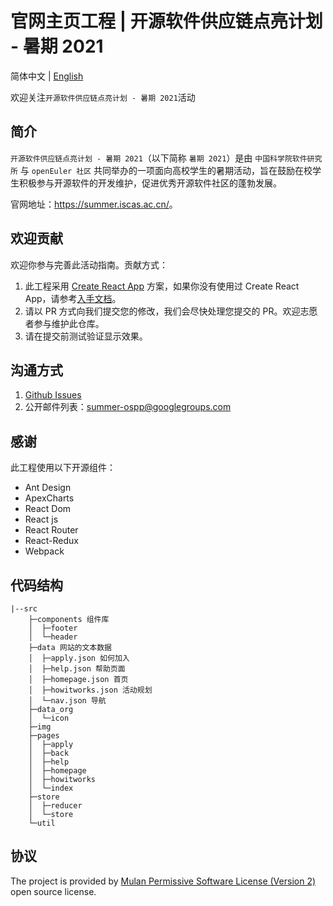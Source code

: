 # 官网主页工程 | 开源软件供应链点亮计划 - 暑期 2021

简体中文 | [English](README.en.md)

欢迎关注`开源软件供应链点亮计划 - 暑期 2021`活动

## 简介

`开源软件供应链点亮计划 - 暑期 2021`（以下简称 `暑期 2021`）是由 `中国科学院软件研究所` 与 `openEuler 社区` 共同举办的一项面向高校学生的暑期活动，旨在鼓励在校学生积极参与开源软件的开发维护，促进优秀开源软件社区的蓬勃发展。

官网地址：<https://summer.iscas.ac.cn/>。

## 欢迎贡献

欢迎你参与完善此活动指南。贡献方式：

1. 此工程采用 [Create React App](https://github.com/facebook/create-react-app) 方案，如果你没有使用过 Create React App，请参考[入手文档](https://facebook.github.io/create-react-app/)。
2. 请以 PR 方式向我们提交您的修改，我们会尽快处理您提交的 PR。欢迎志愿者参与维护此仓库。
3. 请在提交前测试验证显示效果。

## 沟通方式

1. [Github Issues](https://github.com/summer-ospp/homepage/issues)
2. 公开邮件列表：[summer-ospp@googlegroups.com](mailto:summer-ospp@googlegroups.com)

## 感谢

此工程使用以下开源组件：

- Ant Design
- ApexCharts
- React Dom
- React js
- React Router
- React-Redux
- Webpack
  
## 代码结构
    |--src
        ├─components 组件库
        │  ├─footer  
        │  └─header
        ├─data 网站的文本数据
        │  ├─apply.json 如何加入
        │  ├─help.json 帮助页面
        │  ├─homepage.json 首页
        │  ├─howitworks.json 活动规划
        │  └─nav.json 导航
        ├─data_org
        │  └─icon
        ├─img
        ├─pages
        │  ├─apply
        │  ├─back
        │  ├─help
        │  ├─homepage
        │  ├─howitworks
        │  └─index
        ├─store
        │  ├─reducer
        │  └─store
        └─util

## 协议

The project is provided by [Mulan Permissive Software License (Version 2)](http://license.coscl.org.cn/MulanPSL2) open source license.
